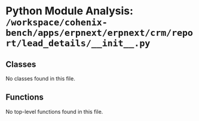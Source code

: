 # Python Module Analysis: `/workspace/cohenix-bench/apps/erpnext/erpnext/crm/report/lead_details/__init__.py`

## Classes

No classes found in this file.


## Functions

No top-level functions found in this file.
